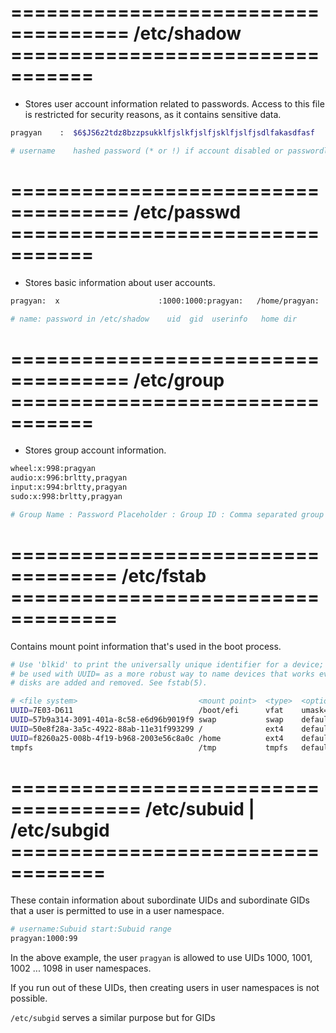 # ==================================== /etc/shadow =================================

- Stores user account information related to passwords. Access to this file is restricted for security reasons, as it contains sensitive data.

```bash
pragyan    :  $6$JS6z2tdz8bzzpsukklfjslkfjslfjsklfjslfjsdlfakasdfasf           :19615:0:99999:7:::

# username    hashed password (* or !) if account disabled or passwordless    password age, acc expiry etc
```


# ==================================== /etc/passwd =================================

- Stores basic information about user accounts.

```bash
pragyan:  x                      :1000:1000:pragyan:   /home/pragyan:     /bin/zsh

# name: password in /etc/shadow    uid  gid  userinfo   home dir       defaualt login shell
```


# ==================================== /etc/group =================================

- Stores group account information.

```bash
wheel:x:998:pragyan
audio:x:996:brltty,pragyan
input:x:994:brltty,pragyan
sudo:x:998:brltty,pragyan

# Group Name : Password Placeholder : Group ID : Comma separated group members
```


# =================================== /etc/fstab ===================================

Contains mount point information that's used in the boot process.


```bash
# Use 'blkid' to print the universally unique identifier for a device; this may
# be used with UUID= as a more robust way to name devices that works even if
# disks are added and removed. See fstab(5).

# <file system>                           <mount point>  <type>  <options>               <dump>  <pass>
UUID=7E03-D611                            /boot/efi      vfat    umask=0077                 0       2
UUID=57b9a314-3091-401a-8c58-e6d96b9019f9 swap           swap    defaults,noatime           0       0
UUID=50e8f28a-3a5c-4922-88ab-11e31f993299 /              ext4    defaults,noatime           0       1
UUID=f8260a25-008b-4f19-b968-2003e56c8a0c /home          ext4    defaults,noatime           0       2
tmpfs                                     /tmp           tmpfs   defaults,noatime,mode=1777 0       0
```


# ===================================== /etc/subuid | /etc/subgid ==================================

These contain information about subordinate UIDs and subordinate GIDs that a user is permitted to use in a user namespace.

```bash
# username:Subuid start:Subuid range
pragyan:1000:99
```

In the above example, the user `pragyan` is allowed to use UIDs 1000, 1001, 1002 ... 1098 in user namespaces.

If you run out of these UIDs, then creating users in user namespaces is not possible.

`/etc/subgid` serves a similar purpose but for GIDs


